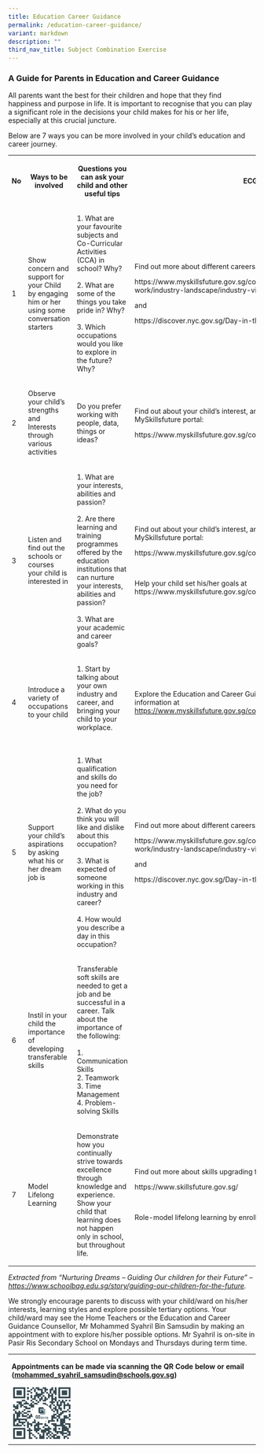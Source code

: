 ```yaml
---
title: Education Career Guidance
permalink: /education-career-guidance/
variant: markdown
description: ""
third_nav_title: Subject Combination Exercise
---
```

<h3>A Guide for Parents in Education and Career Guidance</h3>
<p>All parents want the best for their children and hope that they find happiness
and purpose in life. It is important to recognise that you can play a significant
role in the decisions your child makes for his or her life, especially
at this crucial juncture.</p>
<p>Below are 7 ways you can be more involved in your child’s education and
career journey.</p>
<table style="minWidth: 100px">
<colgroup>
<col>
<col>
<col>
<col>
</colgroup>
<tbody>
<tr>
<th rowspan="1" colspan="1">
<p>No</p>
</th>
<th rowspan="1" colspan="1">
<p><strong>Ways to be involved</strong>
</p>
</th>
<th rowspan="1" colspan="1">
<p><strong>Questions you can ask your child and other useful tips</strong>
</p>
</th>
<th rowspan="1" colspan="1">
<p>ECG Resources</p>
</th>
</tr>
<tr>
<td rowspan="1" colspan="1">
<p>1</p>
</td>
<td rowspan="1" colspan="1">
<p>Show concern and support for your Child by engaging him or her using some
conversation starters</p>
</td>
<td rowspan="1" colspan="1">
<p>1. What are your favourite subjects and Co-Curricular Activities (CCA)
in school? Why?
<br>
<br>2. What are some of the things you take pride in? Why?
<br>
<br>3. Which occupations would you like to explore in the future? Why?</p>
</td>
<td rowspan="1" colspan="1">
<p>Find out more about different careers at</p>
<p><a rel="noopener noreferrer nofollow" target="_blank">https://www.myskillsfuture.gov.sg/content/student/en/secondary/world-of-work/industry-landscape/industry-videos.html</a>
</p>
<p>and</p>
<p><a rel="noopener noreferrer nofollow" target="_blank">https://discover.nyc.gov.sg/Day-in-the-Life</a>
</p>
</td>
</tr>
<tr>
<td rowspan="1" colspan="1">
<p>2</p>
</td>
<td rowspan="1" colspan="1">
<p>Observe your child’s strengths and Interests through various activities</p>
</td>
<td rowspan="1" colspan="1">
<p>Do you prefer working with people, data, things or ideas?</p>
</td>
<td rowspan="1" colspan="1">
<p>Find out about your child’s interest, and work values in the “Know yourself”
tab in MySkillsfuture portal:&nbsp;</p>
<p><a rel="noopener noreferrer nofollow" target="_blank">https://www.myskillsfuture.gov.sg/content/student/en/secondary/assessment.html</a>
</p>
</td>
</tr>
<tr>
<td rowspan="1" colspan="1">
<p>3</p>
</td>
<td rowspan="1" colspan="1">
<p>Listen and find out the schools or courses your child is interested in</p>
</td>
<td rowspan="1" colspan="1">
<p>1. What are your interests, abilities and passion?
<br>
<br>2. Are there learning and training programmes offered by the education
institutions that can nurture your interests, abilities and passion?
<br>
<br>3. What are your academic and career goals?</p>
</td>
<td rowspan="1" colspan="1">
<p>Find out about your child’s interest, and work values in the “Know yourself”
tab in MySkillsfuture portal:</p>
<p><a rel="noopener noreferrer nofollow" target="_blank">https://www.myskillsfuture.gov.sg/content/student/en/secondary/assessment.html</a>
</p>
<p>&nbsp;</p>
<p>Help your child set his/her goals at <a rel="noopener noreferrer nofollow" target="_blank">https://www.myskillsfuture.gov.sg/content/student/en/secondary/my-goals.html</a>
</p>
</td>
</tr>
<tr>
<td rowspan="1" colspan="1">
<p>4</p>
</td>
<td rowspan="1" colspan="1">
<p>Introduce a variety of occupations to your child</p>
</td>
<td rowspan="1" colspan="1">
<p>1. Start by talking about your own industry and career, and bringing your
child to your workplace.
<br>
<br>
</p>
</td>
<td rowspan="1" colspan="1">
<p>Explore the Education and Career Guidance (ECG) portal with your child
for related information at <a href="https://www.myskillsfuture.gov.sg/content/student/en/secondary.html" rel="noopener noreferrer nofollow" target="_blank">https://www.myskillsfuture.gov.sg/content/student/en/secondary.html</a>
</p>
<p></p>
</td>
</tr>
<tr>
<td rowspan="1" colspan="1">
<p>5</p>
</td>
<td rowspan="1" colspan="1">
<p>Support your child’s aspirations by asking what his or her dream job is</p>
</td>
<td rowspan="1" colspan="1">
<p>1. What qualification and skills do you need for the job?
<br>
<br>2. What do you think you will like and dislike about this occupation?
<br>
<br>3. What is expected of someone working in this industry and career?
<br>
<br>4. How would you describe a day in this occupation?</p>
</td>
<td rowspan="1" colspan="1">
<p>Find out more about different careers at</p>
<p><a rel="noopener noreferrer nofollow" target="_blank">https://www.myskillsfuture.gov.sg/content/student/en/secondary/world-of-work/industry-landscape/industry-videos.html</a>
</p>
<p>and</p>
<p><a rel="noopener noreferrer nofollow" target="_blank">https://discover.nyc.gov.sg/Day-in-the-Life</a>
</p>
</td>
</tr>
<tr>
<td rowspan="1" colspan="1">
<p>6</p>
</td>
<td rowspan="1" colspan="1">
<p>Instil in your child the importance of developing transferable skills</p>
</td>
<td rowspan="1" colspan="1">
<p>Transferable soft skills are needed to get a job and be successful in
a career. Talk about the importance of the following:
<br>
<br>1. Communication Skills
<br>2. Teamwork
<br>3. Time Management
<br>4. Problem-solving Skills</p>
</td>
<td rowspan="1" colspan="1">
<p></p>
</td>
</tr>
<tr>
<td rowspan="1" colspan="1">
<p>7</p>
</td>
<td rowspan="1" colspan="1">
<p>Model Lifelong Learning</p>
</td>
<td rowspan="1" colspan="1">
<p>Demonstrate how you continually strive towards excellence through knowledge
and experience. Show your child that learning does not happen only in school,
but throughout life.</p>
</td>
<td rowspan="1" colspan="1">
<p>Find out more about skills upgrading for adults at:</p>
<p><a rel="noopener noreferrer nofollow" target="_blank">https://www.skillsfuture.gov.sg/</a>
</p>
<p>&nbsp;</p>
<p>Role-model lifelong learning by enrolling into a course using skillsfuture
credit</p>
</td>
</tr>
</tbody>
</table>
<p><em>Extracted from “Nurturing Dreams – Guiding Our children for their Future” –<a href="https://www.schoolbag.edu.sg/story/guiding-our-children-for-the-future" rel="noopener noreferrer nofollow" target="_blank">https://www.schoolbag.edu.sg/story/guiding-our-children-for-the-future</a>.</em>
</p>
<p></p>
<p>We strongly encourage parents to discuss with your child/ward on his/her
interests, learning styles and explore possible tertiary options. Your
child/ward may see the Home Teachers or the Education and Career Guidance
Counsellor, Mr Mohammed Syahril Bin Samsudin by making an appointment with
to explore his/her possible options. Mr Syahril is on-site in Pasir Ris
Secondary School on Mondays and Thursdays during term time.</p>
<table style="minWidth: 25px">
<colgroup>
<col>
</colgroup>
<tbody>
<tr>
<td rowspan="1" colspan="1">
<p><strong>Appointments can be made via scanning the QR Code below or email (<a href="mailto:mohammed_syahril_samsudin@schools.gov.sg" rel="noopener noreferrer nofollow" target="_blank"><u>mohammed_syahril_samsudin@schools.gov.sg</u></a>)</strong>
</p>
<div class="isomer-image-wrapper">
<img style="width: 25%;" height="auto" width="100%" alt="" src="/images/ECG_2024_1.png">
</div>
</td>
</tr>
</tbody>
</table>
<p></p>